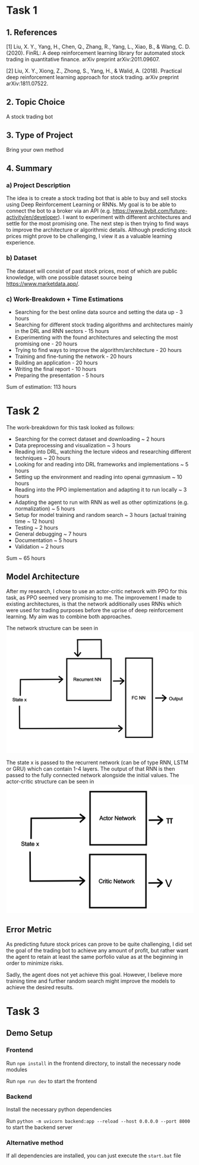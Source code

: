 # Task 1
## 1. References

[1] Liu, X. Y., Yang, H., Chen, Q., Zhang, R., Yang, L., Xiao, B., & Wang, C. D. (2020). FinRL: A deep reinforcement learning library for automated stock trading in quantitative finance. arXiv preprint arXiv:2011.09607.

[2] Liu, X. Y., Xiong, Z., Zhong, S., Yang, H., & Walid, A. (2018). Practical deep reinforcement learning approach for stock trading. arXiv preprint arXiv:1811.07522.


## 2. Topic Choice

A stock trading bot 

## 3. Type of Project

Bring your own method

## 4. Summary

### a) Project Description

The idea is to create a stock trading bot that is able to buy and sell stocks using Deep Reinforcement Learning or RNNs. My goal is to be able to connect the bot to a broker via an API (e.g. https://www.bybit.com/future-activity/en/developer). I want to experiment with different architectures and settle for the most promising one. The next step is then trying to find ways to improve the architecture or algorithmic details. Although predicting stock prices might prove to be challenging, I view it as a valuable learning experience.

### b) Dataset

The dataset will consist of past stock prices, most of which are public knowledge, with one possible dataset source being https://www.marketdata.app/.

### c) Work-Breakdown + Time Estimations

- Searching for the best online data source and setting the data up - 3 hours
- Searching for different stock trading algorithms and architectures mainly in the DRL and RNN sectors - 15 hours
- Experimenting with the found architectures and selecting the most promising one - 20 hours
- Trying to find ways to improve the algorithm/architecture - 20 hours
- Training and fine-tuning the network - 20 hours
- Building an application - 20 hours
- Writing the final report - 10 hours
- Preparing the presentation - 5 hours

Sum of estimation: 113 hours

# Task 2

The work-breakdown for this task looked as follows:

- Searching for the correct dataset and downloading ~ 2 hours
- Data preprocessing and visualization ~ 3 hours 
- Reading into DRL, watching the lecture videos and researching different techniques ~ 20 hours
- Looking for and reading into DRL frameworks and implementations ~ 5 hours
- Setting up the environment and reading into openai gymnasium ~ 10 hours
- Reading into the PPO implementation and adapting it to run locally ~ 3 hours
- Adapting the agent to run with RNN as well as other optimizations (e.g. normalization) ~ 5 hours
- Setup for model training and random search ~ 3 hours (actual training time ~ 12 hours)
- Testing ~ 2 hours
- General debugging ~ 7 hours
- Documentation ~ 5 hours
- Validation ~ 2 hours


Sum ~ 65 hours

## Model Architecture

After my research, I chose to use an actor-critic network with PPO for this task, as PPO seemed very promising to me. The improvement I made to existing architectures, is that the network additionally uses RNNs which were used for trading purposes before the uprise of deep reinforcement learning. My aim was to combine both approaches.

The network structure can be seen in ![network structure](./images/network%20structure.png)

The state x is passed to the recurrent network (can be of type RNN, LSTM or GRU) which can contain 1-4 layers. The output of that RNN is then passed to the fully connected network alongside the initial values. The actor-critic structure can be seen in ![actor_critic](./images/actor-critic.png)

## Error Metric

As predicting future stock prices can prove to be quite challenging, I did set the goal of the trading bot to achieve any amount of profit, but rather want the agent to retain at least the same porfolio value as at the beginning in order to minimize risks. 

Sadly, the agent does not yet achieve this goal. However, I believe more training time and further random search might improve the models to achieve the desired results. 


# Task 3

## Demo Setup

### Frontend

Run `npm install` in the frontend directory, to install the necessary node modules

Run `npm run dev` to start the frontend

### Backend

Install the necessary python dependencies

Run `python -m uvicorn backend:app --reload --host 0.0.0.0 --port 8000` to start the backend server

### Alternative method

If all dependencies are installed, you can just execute the `start.bat` file